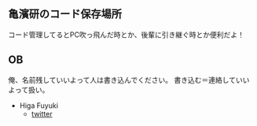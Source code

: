 ## 亀濱研のコード保存場所
コード管理してるとPC吹っ飛んだ時とか、後輩に引き継ぐ時とか便利だよ！

## OB
俺、名前残していいよって人は書き込んでください。
書き込む＝連絡していいよって扱い。
- Higa Fuyuki
  - [twitter](https://twitter.com/maitake4211)
